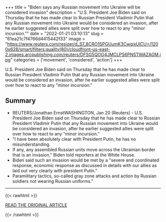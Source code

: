 +++
title = "Biden says any Russian movement into Ukraine will be considered invasion"
description = "U.S. President Joe Biden said on Thursday that he has made clear to Russian President Vladimir Putin that any Russian movement into Ukraine would be considered an invasion, after he earlier suggested allies were split over how to react to any \"minor incursion.\""
date = "2022-01-21 03:10:13"
slug = "61ea21c7f4766d4415442f33"
image = "https://www.reuters.com/resizer/d_S7_8CRO1SPGUumK3CwgixUlCU=/1200x628/smart/filters:quality(80)/cloudfront-us-east-2.images.arcpublishing.com/reuters/DFSG5QOG4JMCLPS6PNSTWAZAGM.jpg"
categories = ['movement', 'considered', 'action']
+++

U.S. President Joe Biden said on Thursday that he has made clear to Russian President Vladimir Putin that any Russian movement into Ukraine would be considered an invasion, after he earlier suggested allies were split over how to react to any \"minor incursion.\"

## Summary

- REUTERS/Jonathan ErnstWASHINGTON, Jan 20 (Reuters) - U.S. President Joe Biden said on Thursday that he has made clear to Russian President Vladimir Putin that any Russian movement into Ukraine would be considered an invasion, after he earlier suggested allies were split over how to react to any "minor incursion."
- "I have been absolutely clear with President Putin, he has no misunderstanding.
- If any, any assembled Russian units move across the Ukrainian border that is an invasion," Biden told reporters at the White House.
- Biden said such an invasion would be met by a "severe and coordinated response, economic response as discussed in details with our allies as laid out very clearly with president Putin."
- Paramilitary tactics, so-called gray zone attacks and action by Russian soldiers not wearing Russian uniforms."

---

{{< rawhtml >}}
  <p class="article-category">
    <a target="_blank" href="https://www.reuters.com/world/europe/biden-says-any-russian-movement-into-ukraine-will-be-considered-invasion-2022-01-20/">READ THE ORIGINAL ARTICLE</a>
  </p>
{{< /rawhtml >}}
